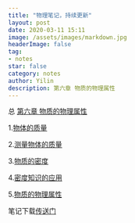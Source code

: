 ```yaml
---
title: "物理笔记，持续更新"
layout: post
date: 2020-03-11 15:11
image: /assets/images/markdown.jpg
headerImage: false
tag:
- notes
star: false
category: notes
author: Yilin
description: 第六章 物质的物理属性
---
```


总 [第六章 物质的物理属性](https://yilinblog.xyz/physics-001/)

1.[物体的质量](https://yilinblog.xyz/physics-002/)

2.[测量物体的质量](https://yilinblog.xyz/physics-003/)

3.[物质的密度](https://yilinblog.xyz/physics-004/)

4.[密度知识的应用](https://yilinblog.xyz/physics-005/)

5.[物质的物理属性](https://yilinblog.xyz/physics-006/)

笔记下载[传送门](https://www.lanzous.com/b00tcjkri)
